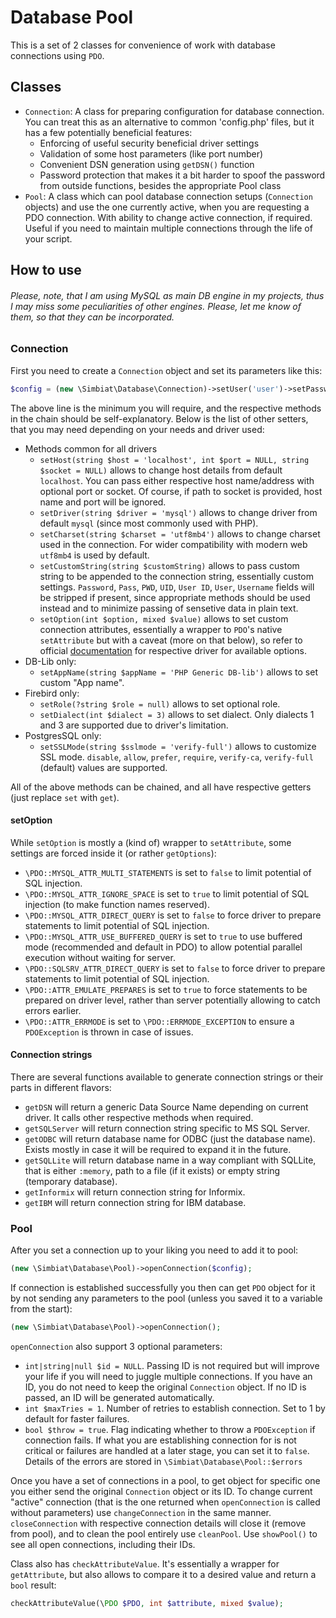 # Database Pool

This is a set of 2 classes for convenience of work with database connections using `PDO`.

## Classes

- `Connection`: A class for preparing configuration for database connection. You can treat this as an alternative to common 'config.php' files, but it has a few potentially beneficial features:
    - Enforcing of useful security beneficial driver settings
    - Validation of some host parameters (like port number)
    - Convenient DSN generation using `getDSN()` function
    - Password protection that makes it a bit harder to spoof the password from outside functions, besides the appropriate Pool class
- `Pool`: A class which can pool database connection setups (`Connection` objects) and use the one currently active, when you are requesting a PDO connection. With ability to change active connection, if required. Useful if you need to maintain multiple connections through the life of your script.

## How to use

###### *Please, note, that I am using MySQL as main DB engine in my projects, thus I may miss some peculiarities of other engines. Please, let me know of them, so that they can be incorporated.*

### Connection

First you need to create a `Connection` object and set its parameters like this:

```php
$config = (new \Simbiat\Database\Connection)->setUser('user')->setPassword('password')->setDB('database');
```

The above line is the minimum you will require, and the respective methods in the chain should be self-explanatory. Below is the list of other setters, that you may need depending on your needs and driver used:
- Methods common for all drivers
  - `setHost(string $host = 'localhost', int $port = NULL, string $socket = NULL)` allows to change host details from default `localhost`. You can pass either respective host name/address with optional port or socket. Of course, if path to socket is provided, host name and port will be ignored.
  - `setDriver(string $driver = 'mysql')` allows to change driver from default `mysql` (since most commonly used with PHP).
  - `setCharset(string $charset = 'utf8mb4')` allows to change charset used in the connection. For wider compatibility with modern web `utf8mb4` is used by default.
  - `setCustomString(string $customString)` allows to pass custom string to be appended to the connection string, essentially custom settings. `Password`, `Pass`, `PWD`, `UID`, `User ID`, `User`, `Username` fields will be stripped if present, since appropriate methods should be used instead and to minimize passing of sensetive data in plain text.
  - `setOption(int $option, mixed $value)` allows to set custom connection attributes, essentially a wrapper to `PDO`'s native `setAttribute` but with a caveat (more on that below), so refer to official [documentation](https://www.php.net/manual/en/pdo.drivers.php) for respective driver for available options.
- DB-Lib only:
  - `setAppName(string $appName = 'PHP Generic DB-lib')` allows to set custom "App name".
- Firebird only:
  - `setRole(?string $role = null)` allows to set optional role.
  - `setDialect(int $dialect = 3)` allows to set dialect. Only dialects 1 and 3 are supported due to driver's limitation.
- PostgresSQL only:
  - `setSSLMode(string $sslmode = 'verify-full')` allows to customize SSL mode. `disable`, `allow`, `prefer`, `require`, `verify-ca`, `verify-full` (default) values are supported.

All of the above methods can be chained, and all have respective getters (just replace `set` with `get`).

#### setOption

While `setOption` is mostly a (kind of) wrapper to `setAttribute`, some settings are forced inside it (or rather `getOptions`):
- `\PDO::MYSQL_ATTR_MULTI_STATEMENTS` is set to `false` to limit potential of SQL injection.
- `\PDO::MYSQL_ATTR_IGNORE_SPACE` is set to `true` to limit potential of SQL injection (to make function names reserved).
- `\PDO::MYSQL_ATTR_DIRECT_QUERY` is set to `false` to force driver to prepare statements to limit potential of SQL injection.
- `\PDO::MYSQL_ATTR_USE_BUFFERED_QUERY` is set to `true` to use buffered mode (recommended and default in PDO) to allow potential parallel execution without waiting for server.
- `\PDO::SQLSRV_ATTR_DIRECT_QUERY` is set to `false` to force driver to prepare statements to limit potential of SQL injection.
- `\PDO::ATTR_EMULATE_PREPARES` is set to `true` to force statements to be prepared on driver level, rather than server potentially allowing to catch errors earlier.
- `\PDO::ATTR_ERRMODE` is set to `\PDO::ERRMODE_EXCEPTION` to ensure a `PDOException` is thrown in case of issues.

#### Connection strings

There are several functions available to generate connection strings or their parts in different flavors:
- `getDSN` will return a generic Data Source Name depending on current driver. It calls other respective methods when required.
- `getSQLServer` will return connection string specific to MS SQL Server.
- `getODBC` will return database name for ODBC (just the database name). Exists mostly in case it will be required to expand it in the future.
- `getSQLLite` will return database name in a way compliant with SQLLite, that is either `:memory`, path to a file (if it exists) or empty string (temporary database).
- `getInformix` will return connection string for Informix.
- `getIBM` will return connection string for IBM database.

### Pool

After you set a connection up to your liking you need to add it to pool:

```php
(new \Simbiat\Database\Pool)->openConnection($config);
```

If connection is established successfully you then can get `PDO` object for it by not sending any parameters to the pool (unless you saved it to a variable from the start):

```php
(new \Simbiat\Database\Pool)->openConnection();
```

`openConnection` also support 3 optional parameters:
- `int|string|null $id = NULL`. Passing ID is not required but will improve your life if you will need to juggle multiple connections. If you have an ID, you do not need to keep the original `Connection` object. If no ID is passed, an ID will be generated automatically.
- `int $maxTries = 1`. Number of retries to establish connection. Set to 1 by default for faster failures.
- `bool $throw = true`. Flag indicating whether to throw a `PDOException` if connection fails. If what you are establishing connection for is not critical or failures are handled at a later stage, you can set it to `false`. Details of the errors are stored in `\Simbiat\Database\Pool::$errors`

Once you have a set of connections in a pool, to get object for specific one you either send the original `Connection` object or its ID. To change current "active" connection (that is the one returned when `openConnection` is called without parameters) use `changeConnection` in the same manner. `closeConnection` with respective connection details will close it (remove from pool), and to clean the pool entirely use `cleanPool`. Use `showPool()` to see all open connections, including their IDs.

Class also has `checkAttributeValue`. It's essentially a wrapper for `getAttribute`, but also allows to compare it to a desired value and return a `bool` result:
```php
checkAttributeValue(\PDO $PDO, int $attribute, mixed $value);
```